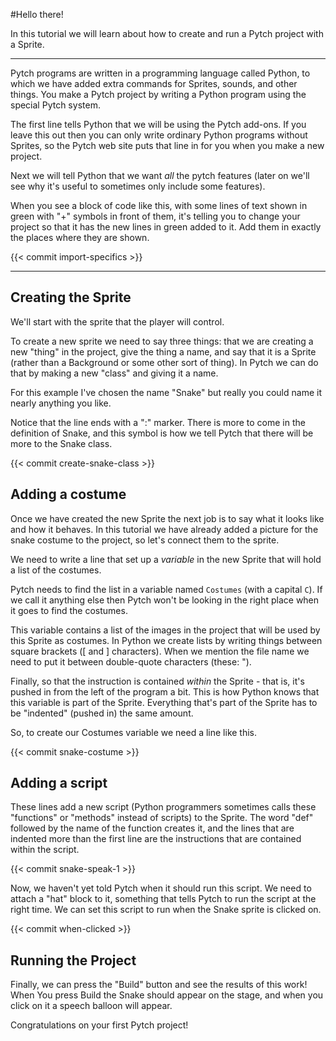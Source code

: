 #Hello there!

In this tutorial we will learn about how to create and run a Pytch project with a Sprite.

---

Pytch programs are written in a programming language called Python, to
which we have added extra commands for Sprites, sounds, and other
things. You make a Pytch project by writing a Python program using the
special Pytch system.

The first line tells Python that we will be using the Pytch
add-ons. If you leave this out then you can only write ordinary Python
programs without Sprites, so the Pytch web site puts that line in for
you when you make a new project.


Next we will tell Python that we want _all_ the pytch features (later
on we'll see why it's useful to sometimes only include some features).

When you see a block of code like this, with some lines of text shown
in green with "+" symbols in front of them, it's telling you to change
your project so that it has the new lines in green added to it. Add
them in exactly the places where they are shown.

{{< commit import-specifics >}}

---

## Creating the Sprite

We'll start with the sprite that the player will control.

To create a new sprite we need to say three things: that we are
creating a new "thing" in the project, give the thing a name, and say
that it is a Sprite (rather than a Background or some other sort of
thing). In Pytch we can do that by making a new "class" and giving it a name.

For this example I've chosen the name "Snake" but really you could name it
nearly anything you like.

Notice that the line ends with a ":" marker. There is more to come in the definition of Snake, and this symbol is how we tell Pytch that there will be more to the Snake class.

{{< commit create-snake-class >}}

## Adding a costume

Once we have created the new Sprite the next job is to say what it
looks like and how it behaves. In this tutorial we have already added
a picture for the snake costume to the project, so let's connect
them to the sprite.

We need to write a line that set up a _variable_ in the new Sprite
that will hold a list of the costumes.

Pytch needs to find the list in a variable named ```Costumes``` (with
a capital ```C```). If we call it anything else then Pytch won't be
looking in the right place when it goes to find the costumes.

This variable contains a list of the images in the project that will
be used by this Sprite as costumes. In Python we create lists by
writing things between square brackets ([ and ] characters). When we
mention the file name we need to put it between double-quote
characters (these: "). 

Finally, so that the instruction is contained _within_ the Sprite - that
is, it's pushed in from the left of the program a bit. This is how
Python knows that this variable is part of the Sprite. Everything
that's part of the Sprite has to be "indented" (pushed in) the same
amount.

So, to create our Costumes variable we need a line like this.

{{< commit snake-costume >}}

## Adding a script

These lines add a new script (Python programmers sometimes calls these
"functions" or "methods" instead of scripts) to the Sprite. The word
"def" followed by the name of the function creates it, and the lines
that are indented more than the first line are the instructions that
are contained within the script.

{{< commit snake-speak-1 >}}

Now, we haven't yet told Pytch when it should run this script. We need
to attach a "hat" block to it, something that tells Pytch to run the
script at the right time. We can set this script to run when the Snake
sprite is clicked on.

{{< commit when-clicked >}}

## Running the Project

Finally, we can press the "Build" button and see the results of this
work! When You press Build the Snake should appear on the stage, and
when you click on it a speech balloon will appear. 

Congratulations on your first Pytch project!

